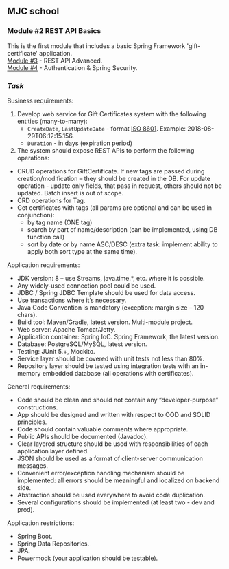 ## MJC school

### Module #2 REST API Basics
This is the first module that includes a basic Spring Framework 'gift-certificate' application.  
[Module #3](https://github.com/lainng/gift-certificate-boot) - REST API Advanced.  
[Module #4](https://github.com/lainng/gift-certificate-security) - Authentication & Spring Security.

### *Task*
Business requirements:  
1. Develop web service for Gift Certificates system with the following entities (many-to-many):
   - `CreateDate`, `LastUpdateDate` - format [ISO 8601](https://en.wikipedia.org/wiki/ISO_8601). Example: 2018-08-29T06:12:15.156.
   - `Duration` - in days (expiration period)
2. The system should expose REST APIs to perform the following operations:
- CRUD operations for GiftCertificate. If new tags are passed during creation/modification – they should be created in the DB. For update operation - update only fields, that pass in request, others should not be updated. Batch insert is out of scope.
- CRD operations for Tag.
- Get certificates with tags (all params are optional and can be used in conjunction):
  - by tag name (ONE tag)
  - search by part of name/description (can be implemented, using DB function call)
  - sort by date or by name ASC/DESC (extra task: implement ability to apply both sort type at the same time).

Application requirements:
- JDK version: 8 – use Streams, java.time.*, etc. where it is possible.
- Any widely-used connection pool could be used.
- JDBC / Spring JDBC Template should be used for data access.
- Use transactions where it’s necessary.
- Java Code Convention is mandatory (exception: margin size – 120 chars).
- Build tool: Maven/Gradle, latest version. Multi-module project.
- Web server: Apache Tomcat/Jetty.
- Application container: Spring IoC. Spring Framework, the latest version.
- Database: PostgreSQL/MySQL, latest version.
- Testing: JUnit 5.+, Mockito.
- Service layer should be covered with unit tests not less than 80%.
- Repository layer should be tested using integration tests with an in-memory embedded database (all operations with certificates).

General requirements:
- Code should be clean and should not contain any “developer-purpose” constructions.
- App should be designed and written with respect to OOD and SOLID principles.
- Code should contain valuable comments where appropriate.
- Public APIs should be documented (Javadoc).
- Clear layered structure should be used with responsibilities of each application layer defined.
- JSON should be used as a format of client-server communication messages.
- Convenient error/exception handling mechanism should be implemented: all errors should be meaningful and localized on backend side. 
- Abstraction should be used everywhere to avoid code duplication.
- Several configurations should be implemented (at least two - dev and prod).

Application restrictions:
- Spring Boot.
- Spring Data Repositories.
- JPA.
- Powermock (your application should be testable).
